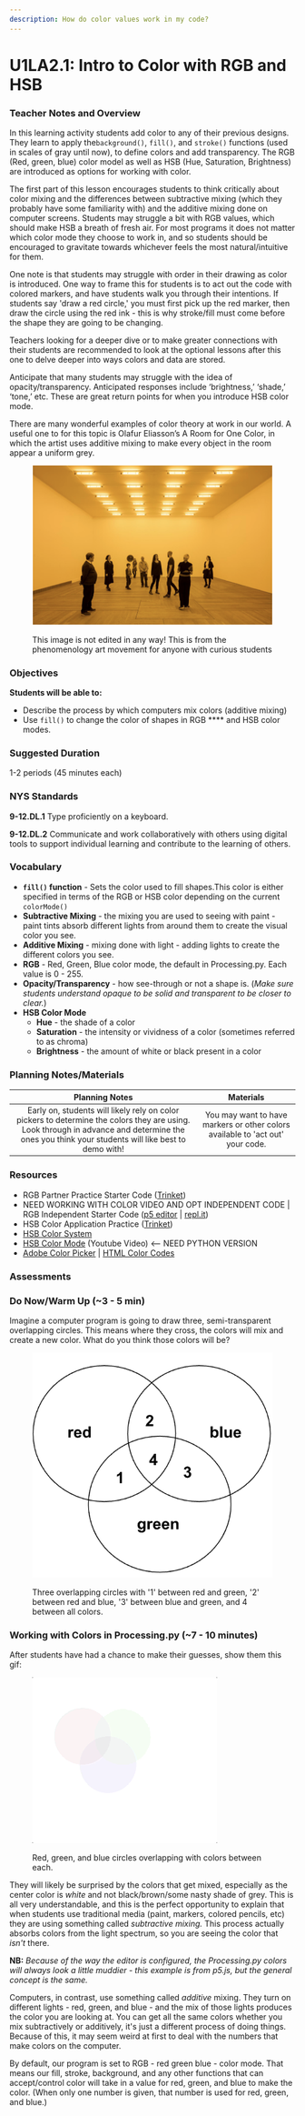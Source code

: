 ```yaml
---
description: How do color values work in my code?
---
```


# U1LA2.1: Intro to Color with RGB and HSB

### Teacher Notes and Overview

In this learning activity students add color to any of their previous designs. They learn to apply the`background()`, `fill()`, and `stroke()` functions (used in scales of gray until now), to define colors and add transparency. The RGB (Red, green, blue) color model as well as HSB (Hue, Saturation, Brightness) are introduced as options for working with color.

The first part of this lesson encourages students to think critically about color mixing and the differences between subtractive mixing (which they probably have some familiarity with) and the additive mixing done on computer screens. Students may struggle a bit with RGB values, which should make HSB a breath of fresh air. For most programs it does not matter which color mode they choose to work in, and so students should be encouraged to gravitate towards whichever feels the most natural/intuitive for them.

One note is that students may struggle with order in their drawing as color is introduced. One way to frame this for students is to act out the code with colored markers, and have students walk you through their intentions. If students say 'draw a red circle,' you must first pick up the red marker, then draw the circle using the red ink - this is why stroke/fill must come before the shape they are going to be changing.

Teachers looking for a deeper dive or to make greater connections with their students are recommended to look at the optional lessons after this one to delve deeper into ways colors and data are stored.

Anticipate that many students may struggle with the idea of opacity/transparency. Anticipated responses include ‘brightness,’ ‘shade,’ ‘tone,’ etc. These are great return points for when you introduce HSB color mode.

There are many wonderful examples of color theory at work in our world. A useful one to for this topic is Olafur Eliasson’s A Room for One Color, in which the artist uses additive mixing to make every object in the room appear a uniform grey.

<figure><img src="../.gitbook/assets/image (6).png" alt=""><figcaption><p>This image is not edited in any way! This is from the phenomenology art movement for anyone with curious students</p></figcaption></figure>

### Objectives

**Students will be able to:**

* Describe the process by which computers mix colors (additive mixing)&#x20;
* Use `fill()` to change the color of shapes in RGB **** and HSB color modes.

### Suggested Duration

1-2 periods (45 minutes each)

### NYS Standards

**9-12.DL.1** Type proficiently on a keyboard.

**9-12.DL.2** Communicate and work collaboratively with others using digital tools to support individual learning and contribute to the learning of others.

### Vocabulary

* **`fill()` function** - Sets the color used to fill shapes.This color is either specified in terms of the RGB or HSB color depending on the current `colorMode()`
* **Subtractive Mixing** - the mixing you are used to seeing with paint - paint tints absorb different lights from around them to create the visual color you see.
* **Additive Mixing** - mixing done with light - adding lights to create the different colors you see.
* **RGB** - Red, Green, Blue color mode, the default in Processing.py. Each value is 0 - 255.
* **Opacity/Transparency** - how see-through or not a shape is. (_Make sure students understand opaque to be solid and transparent to be closer to clear._)
* **HSB Color Mode**
  * **Hue** - the shade of a color
  * **Saturation** - the intensity or vividness of a color (sometimes referred to as chroma)
  * **Brightness** - the amount of white or black present in a color

### Planning Notes/Materials

|                                                                                          Planning Notes                                                                                          |                                    Materials                                   |
| :----------------------------------------------------------------------------------------------------------------------------------------------------------------------------------------------: | :----------------------------------------------------------------------------: |
| Early on, students will likely rely on color pickers to determine the colors they are using. Look through in advance and determine the ones you think your students will like best to demo with! | You may want to have markers or other colors available to 'act out' your code. |

### Resources

* RGB Partner Practice Starter Code ([Trinket](https://trinket.io/python/615538d496))
* NEED WORKING WITH COLOR VIDEO AND OPT INDEPENDENT CODE | RGB Independent Starter Code ([p5 editor](https://editor.p5js.org/cmorgantywls/sketches/hX-nR7Q6o) | [repl.it](https://replit.com/@qrtnycs4all/U1LA32-Intro-to-Color-fill-Independent-Practice#script.js))
* HSB Color Application Practice ([Trinket](https://trinket.io/python/eafc6104db))
* [HSB Color System](https://learnui.design/blog/the-hsb-color-system-practicioners-primer.html)
* [HSB Color Mode](https://youtu.be/lt1lDp2aFLQ) (Youtube Video) <-- NEED PYTHON VERSION
* [Adobe Color Picker](https://color.adobe.com/create/color-wheel) | [HTML Color Codes](https://htmlcolorcodes.com/color-picker/)

### Assessments



### Do Now/Warm Up (\~3 - 5 min)

Imagine a computer program is going to draw three, semi-transparent overlapping circles. This means where they cross, the colors will mix and create a new color. What do you think those colors will be?

<figure><img src="../.gitbook/assets/image.png" alt=""><figcaption><p>Three overlapping circles with '1' between red and green, '2' between red and blue, '3' between blue and green, and 4 between all colors.</p></figcaption></figure>

### Working with Colors in Processing.py (\~7 - 10 minutes)

After students have had a chance to make their guesses, show them this gif:

<figure><img src="../.gitbook/assets/additive mixing.gif" alt=""><figcaption><p>Red, green, and blue circles overlapping with colors between each.</p></figcaption></figure>

They will likely be surprised by the colors that get mixed, especially as the center color is _white_ and not black/brown/some nasty shade of grey. This is all very understandable, and this is the perfect opportunity to explain that when students use traditional media (paint, markers, colored pencils, etc) they are using something called _subtractive mixing._ This process actually absorbs colors from the light spectrum, so you are seeing the color that _isn't_ there.

**NB:** _Because of the way the editor is configured, the Processing.py colors will always look a little muddier - this example is from p5.js, but the general concept is the same._

Computers, in contrast, use something called _additive_ mixing. They turn on different lights - red, green, and blue - and the mix of those lights produces the color you are looking at. You can get all the same colors whether you mix subtractively or additively, it's just a different process of doing things. Because of this, it may seem weird at first to deal with the numbers that make colors on the computer.

By default, our program is set to RGB - red green blue - color mode. That means our fill, stroke, background, and any other functions that can accept/control color will take in a value for red, green, and blue to make the color. (When only one number is given, that number is used for red, green, and blue.)
